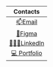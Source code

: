 | Contacts |
| :-----: | 
|  <a href="mailto:pcabreram1234@gmail.com" target="_blank">📫Email</a>  | 
|   <a href="https://www.figma.com/@pcabreram" target="_blank">🎨Figma</a>  |
|  <a href="https://www.linkedin.com/in/phillip-leonardo-cabrera-medrano" target="_blank">👩🏽‍✈️LinkedIn</a>  | +
|  <a href="[https://www.linkedin.com/in/phillip-leonardo-cabrera-medrano](https://pcabreram-portfolio.netlify.app/)" target="_blank" >💻 Portfolio</a> | 

